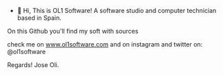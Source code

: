 - 👋 Hi, 
This is OL1 Software! 
A software studio and computer technician based in Spain.

On this Github you'll find my soft with sources

check me on www.ol1software.com  and on instagram and twitter on: @ol1software

Regards!
Jose Oli.


